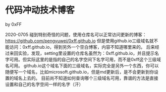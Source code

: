 # 代码冲动技术博客

by 0xFF

2020-0705
碰到特别奇怪的问题，使用仓库名可以正常访问更新的博客：https://github.com/pengyuwei/0xff.github.io
但是使用github.io三级域名就不能访问：0xff.github.io，得到另外一个空白博客，内容不知道哪里来的。
后来经过来回实验，发现，setting里设置的仓库名虽然为：0xff.github.io，并且提示名字可用。但实际这里的是指的自己的名字空间下名字可用，而不是0xff这个三级域名可用。
github.io这个域名下面的三级域名，实际完全是另外一个东西，你可以随便写一个域名，比如microsoft.github.io，但是md更新后，是不会更新到你设置的域名上去的。
目前尚不知道如何查询哪个三级域名可用，靠谱的方法是直接设置和自己的名字空间一样的名字（汗）
